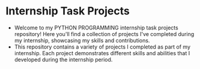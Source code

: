 # Internship Task Projects

- Welcome to my PYTHON PROGRAMMING internship task projects repository! Here you'll find a collection of projects I've completed during my internship, showcasing my skills and contributions.
- This repository contains a variety of projects I completed as part of my internship. Each project demonstrates different skills and abilities that I developed during the internship period.
